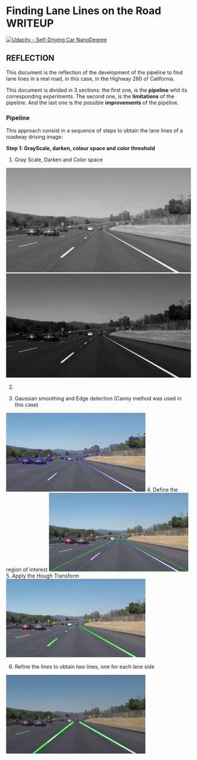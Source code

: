 # **Finding Lane Lines on the Road WRITEUP** 
[![Udacity - Self-Driving Car NanoDegree](https://s3.amazonaws.com/udacity-sdc/github/shield-carnd.svg)](http://www.udacity.com/drive)


## REFLECTION

This document is the reflection of the development of the pipeline to find lane lines in a real road, in this case, in the Highway 280 of California.


This document is divided in 3 sections: the first one, is the **pipeline** whit its corresponding experiments. The second one, is the **limitations** of the pipeline. And the last one is the possible **improvements** of the pipeline.

### Pipeline
This approach consist in a sequence of steps to obtain the lane lines of a roadway driving image:

 **Step 1: GrayScale, darken, colour space and color threshold**
 1. Gray Scale, Darken and Color space

![alt-text-1](experiments/1_gray_solidWhiteCurve.jpg "title-1") ![alt-text-2](experiments/2_dark_solidWhiteCurve.jpg "title-2")



2. 



3. Gaussian smoothing and Edge detection (Canny method was used in this case)
<img src="test_images_output/canny_edges.jpg" width="380" alt="canny" />
4. Define the region of interest 
<img src="test_images_output/roi_edges.jpg" width="380" alt="ROI" />
5. Apply the Hough Transform
<img src="test_images_output/hough.jpg" width="380" alt="Hough Transform" />

6. Refine the lines to obtain two lines, one for each lane side
<img src="test_images_output/lines_solidWhiteCurve.jpg" width="380" alt="Hough Transform" />


